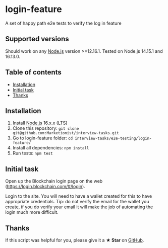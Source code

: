 # login-feature

A set of happy path e2e tests to verify the log in feature

## Supported versions
Should work on any [Node.js](http://nodejs.org/) version >=12.16.1. Tested on
Node.js 14.15.1 and 16.13.0.

## Table of contents

* [Installation](#installation)
* [Initial task](#initial-task)
* [Thanks](#thanks)

## Installation
1. Install [Node.js](http://nodejs.org/) 16.x.x (LTS)
2. Clone this repository: `git clone git@github.com:Marketionist/interview-tasks.git`
3. Go to login-feature folder: `cd interview-tasks/e2e-testing/login-feature/`
4. Install all dependencies: `npm install`
5. Run tests: `npm test`

## Initial task
Open up the Blockchain login page on the web
(https://login.blockchain.com/#/login).

Login to the site. You will need to have a wallet created for this to have
appropriate credentials. Tip: do not verify the email for the wallet you create,
if you do verify your email it will make the job of automating the login much
more difficult.

## Thanks
If this script was helpful for you, please give it a **★ Star**
on [GitHub](https://github.com/Marketionist/interview-tasks).
